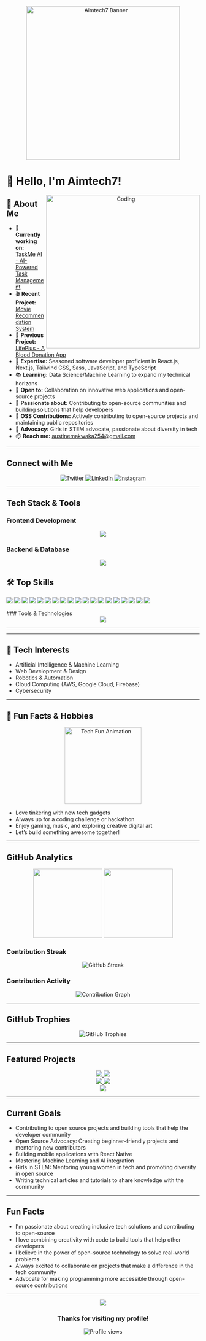 <p align="center">
  <img src="https://github.com/Aimtech7/Aimtech7/raw/main/aimtech-banner.png" alt="Aimtech7 Banner" width="400"/>
</p>

# 👋 Hello, I'm Aimtech7!

<div align="center">
  <img align="right" alt="Coding" width="400" src="https://media.giphy.com/media/L1R1tvI9svkIWwpVYr/giphy.gif">
</div>

## 💫 About Me

- 🔭 **Currently working on:** [TaskMe AI - AI-Powered Task Management](https://task-me-ai.vercel.app/)
- 🎬 **Recent Project:** [Movie Recommendation System](https://github.com/oreoluwa212/movie-recommendation-web)
- 🌱 **Previous Project:** [LifePlus - A Blood Donation App](https://life-plus-webapp.vercel.app)
- 🌱 **Expertise:** Seasoned software developer proficient in React.js, Next.js, Tailwind CSS, Sass, JavaScript, and TypeScript
- 📚 **Learning:** Data Science/Machine Learning to expand my technical horizons
- 💼 **Open to:** Collaboration on innovative web applications and open-source projects
- 🌟 **Passionate about:** Contributing to open-source communities and building solutions that help developers
- 🤝 **OSS Contributions:** Actively contributing to open-source projects and maintaining public repositories
- 🎯 **Advocacy:** Girls in STEM advocate, passionate about diversity in tech
- 📫 **Reach me:** austinemakwaka254@gmail.com

---

## Connect with Me

<div align="center">
  <a href="https://twitter.com/oreoluwa_ruth" target="_blank">
    <img src="https://img.shields.io/badge/Twitter-1DA1F2?style=for-the-badge&logo=twitter&logoColor=white" alt="Twitter" />
  </a>
  <a href="https://linkedin.com/in/oreoluwaajayi" target="_blank">
    <img src="https://img.shields.io/badge/LinkedIn-0077B5?style=for-the-badge&logo=linkedin&logoColor=white" alt="LinkedIn" />
  </a>
  <a href="https://instagram.com/prin_cesstiwa" target="_blank">
    <img src="https://img.shields.io/badge/Instagram-E4405F?style=for-the-badge&logo=instagram&logoColor=white" alt="Instagram" />
  </a>
</div>



---

## Tech Stack & Tools

### Frontend Development
<div align="center">
  <img src="https://skillicons.dev/icons?i=react,nextjs,typescript,javascript,html,css,sass,tailwind,materialui" />
</div>

### Backend & Database
<div align="center">
  <img src="https://skillicons.dev/icons?i=nodejs,express,firebase,mongodb,mysql" />
</div>

## 🛠️ Top Skills

<p>
  <img src="https://img.shields.io/badge/Python-3670A0?style=for-the-badge&logo=python&logoColor=ffdd54"/>
  <img src="https://img.shields.io/badge/HTML5-E34F26?style=for-the-badge&logo=html5&logoColor=white"/>
  <img src="https://img.shields.io/badge/CSS3-1572B6?style=for-the-badge&logo=css3&logoColor=white"/>
  <img src="https://img.shields.io/badge/JavaScript-F7DF1E?style=for-the-badge&logo=javascript&logoColor=black"/>
  <img src="https://img.shields.io/badge/TypeScript-007ACC?style=for-the-badge&logo=typescript&logoColor=white"/>
  <img src="https://img.shields.io/badge/Django-092E20?style=for-the-badge&logo=django&logoColor=white"/>
  <img src="https://img.shields.io/badge/Flask-000000?style=for-the-badge&logo=flask&logoColor=white"/>
  <img src="https://img.shields.io/badge/React-61DAFB?style=for-the-badge&logo=react&logoColor=black"/>
  <img src="https://img.shields.io/badge/Node.js-339933?style=for-the-badge&logo=node.js&logoColor=white"/>
  <img src="https://img.shields.io/badge/Express-000000?style=for-the-badge&logo=express&logoColor=white"/>
  <img src="https://img.shields.io/badge/PostgreSQL-336791?style=for-the-badge&logo=postgresql&logoColor=white"/>
  <img src="https://img.shields.io/badge/MongoDB-47A248?style=for-the-badge&logo=mongodb&logoColor=white"/>
  <img src="https://img.shields.io/badge/Firebase-FFCA28?style=for-the-badge&logo=firebase&logoColor=black"/>
  <img src="https://img.shields.io/badge/Supabase-3ECF8E?style=for-the-badge&logo=supabase&logoColor=white"/>
  <img src="https://img.shields.io/badge/AWS-232F3E?style=for-the-badge&logo=amazonaws&logoColor=white"/>
  <img src="https://img.shields.io/badge/GCP-4285F4?style=for-the-badge&logo=googlecloud&logoColor=white"/>
  <img src="https://img.shields.io/badge/GitHub-181717?style=for-the-badge&logo=github&logoColor=white"/>
  <img src="https://img.shields.io/badge/Git-F05032?style=for-the-badge&logo=git&logoColor=white"/>
  <img src="https://img.shields.io/badge/Linux-FCC624?style=for-the-badge&logo=linux&logoColor=black"/>
</p>
### Tools & Technologies
<div align="center">
  <img src="https://skillicons.dev/icons?i=git,github,vscode,figma,jest,yarn,npm,redux" />
</div>

---
---

## 🚀 Tech Interests

- Artificial Intelligence & Machine Learning
- Web Development & Design
- Robotics & Automation
- Cloud Computing (AWS, Google Cloud, Firebase)
- Cybersecurity

---

## 🎉 Fun Facts & Hobbies

<p align="center">
  <img src="https://media.giphy.com/media/oeWw1e8qpZ2zK/giphy.gif" alt="Tech Fun Animation" width="200"/>
</p>

- Love tinkering with new tech gadgets  
- Always up for a coding challenge or hackathon  
- Enjoy gaming, music, and exploring creative digital art  
- Let’s build something awesome together!

---

## GitHub Analytics

<div align="center">
  <img height="180em" src="https://github-readme-stats.vercel.app/api?username=oreoluwa212&show_icons=true&theme=tokyonight&include_all_commits=true&count_private=true"/>
  <img height="180em" src="https://github-readme-stats.vercel.app/api/top-langs/?username=oreoluwa212&layout=compact&langs_count=8&theme=tokyonight"/>
</div>

### Contribution Streak
<div align="center">
  <img src="https://github-readme-streak-stats.herokuapp.com/?user=oreoluwa212&theme=tokyonight" alt="GitHub Streak" />
</div>

### Contribution Activity
<div align="center">
  <img src="https://github-readme-activity-graph.vercel.app/graph?username=Aimtech7&theme=github-compact" alt="Contribution Graph" />
</div>

---

## GitHub Trophies

<div align="center">
  <img src="https://github-profile-trophy.vercel.app/?username=oreoluwa212&theme=tokyonight&no-frame=false&no-bg=true&margin-w=4" alt="GitHub Trophies" />
</div>

---

## Featured Projects

<div align="center">
  <a href="https://github.com/oreoluwa212/taskMe-AI">
    <img src="https://github-readme-stats.vercel.app/api/pin/?username=oreoluwa212&repo=taskMe-AI&theme=tokyonight" />
  </a>
  <a href="https://github.com/oreoluwa212/taskme-api">
    <img src="https://github-readme-stats.vercel.app/api/pin/?username=oreoluwa212&repo=taskme-api&theme=tokyonight" />
  </a>
</div>

<div align="center">
  <a href="https://github.com/oreoluwa212/movie-recommendation-web">
    <img src="https://github-readme-stats.vercel.app/api/pin/?username=oreoluwa212&repo=movie-recommendation-web&theme=tokyonight" />
  </a>
  <a href="https://github.com/oreoluwa212/movie_recommendation_api">
    <img src="https://github-readme-stats.vercel.app/api/pin/?username=oreoluwa212&repo=movie_recommendation_api&theme=tokyonight" />
  </a>
</div>

<div align="center">
  <a href="https://github.com/oreoluwa212/portfolio_">
    <img src="https://github-readme-stats.vercel.app/api/pin/?username=oreoluwa212&repo=portfolio_&theme=tokyonight" />
  </a>
</div>

---

## Current Goals

- Contributing to open source projects and building tools that help the developer community
- Open Source Advocacy: Creating beginner-friendly projects and mentoring new contributors
- Building mobile applications with React Native
- Mastering Machine Learning and AI integration
- Girls in STEM: Mentoring young women in tech and promoting diversity in open source
- Writing technical articles and tutorials to share knowledge with the community

---

## Fun Facts

- I'm passionate about creating inclusive tech solutions and contributing to open-source
- I love combining creativity with code to build tools that help other developers
- I believe in the power of open-source technology to solve real-world problems
- Always excited to collaborate on projects that make a difference in the tech community
- Advocate for making programming more accessible through open-source contributions

---

<div align="center">
  <img src="https://capsule-render.vercel.app/api?type=waving&color=gradient&height=100&section=footer" />
</div>

<div align="center">
  <h3>Thanks for visiting my profile!</h3>
  <p>
    <img src="https://komarev.com/ghpvc/?username=oreoluwa212&label=Profile%20views&color=0e75b6&style=flat" alt="Profile views" />
  </p>
</div>
